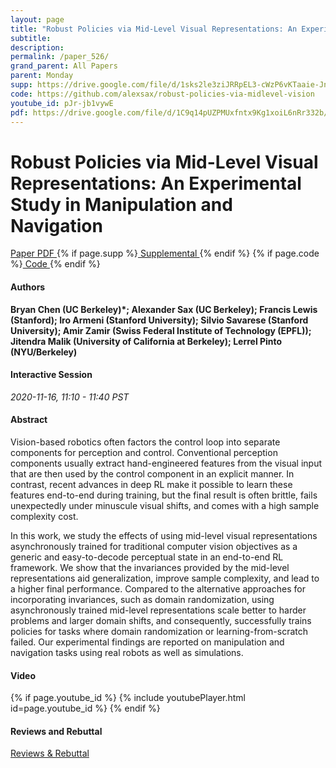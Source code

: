 ```yaml
---
layout: page
title: "Robust Policies via Mid-Level Visual Representations: An Experimental Study in Manipulation and Navigation"
subtitle: 
description:
permalink: /paper_526/
grand_parent: All Papers
parent: Monday
supp: https://drive.google.com/file/d/1sks2le3ziJRRpEL3-cWzP6vKTaaie-Jn/view
code: https://github.com/alexsax/robust-policies-via-midlevel-vision
youtube_id: pJr-jb1vywE
pdf: https://drive.google.com/file/d/1C9q14pUZPMUxfntx9Kg1xoiL6nRr332b/view
---
```


# Robust Policies via Mid-Level Visual Representations: An Experimental Study in Manipulation and Navigation

<a href="https://drive.google.com/file/d/1C9q14pUZPMUxfntx9Kg1xoiL6nRr332b/view" target="_blank" rel="noopener noreferrer" class="btn btn-blue"><i class="fa fa-file-text-o" aria-hidden="true"></i> Paper PDF </a> {% if page.supp %}<a href="https://drive.google.com/file/d/1sks2le3ziJRRpEL3-cWzP6vKTaaie-Jn/view" target="_blank" rel="noopener noreferrer" class="btn btn-green"><i class="fa fa-file-text-o" aria-hidden="true"></i> Supplemental </a>{% endif %} {% if page.code %}<a href="https://github.com/alexsax/robust-policies-via-midlevel-vision" target="_blank" rel="noopener noreferrer" class="btn"><i class="fa fa-github" aria-hidden="true"></i> Code </a>{% endif %} 

#### Authors
**Bryan Chen (UC Berkeley)*; Alexander Sax (UC Berkeley); Francis Lewis (Stanford); Iro Armeni (Stanford University); Silvio Savarese (Stanford University); Amir Zamir (Swiss Federal Institute of Technology (EPFL)); Jitendra Malik (University of California at Berkeley); Lerrel Pinto (NYU/Berkeley)**

#### Interactive Session
*2020-11-16, 11:10 - 11:40 PST* 

#### Abstract
Vision-based robotics often factors the control loop into separate components for perception and control. Conventional perception components usually extract hand-engineered features from the visual input that are then used by the control component in an explicit manner. In contrast, recent advances in deep RL make it possible to learn these features end-to-end during training, but the final result is often brittle, fails unexpectedly under minuscule visual shifts, and comes with a high sample complexity cost.

In this work, we study the effects of using mid-level visual representations asynchronously trained for traditional computer vision objectives as a generic and easy-to-decode perceptual state in an end-to-end RL framework. We show that the invariances provided by the mid-level representations aid generalization, improve sample complexity, and lead to a higher final performance. Compared to the alternative approaches for incorporating invariances, such as domain randomization, using asynchronously trained mid-level representations scale better to harder problems and larger domain shifts, and consequently, successfully trains policies for tasks where domain randomization or learning-from-scratch failed. Our experimental findings are reported on manipulation and navigation tasks using real robots as well as simulations. 

#### Video
{% if page.youtube_id %}
{% include youtubePlayer.html id=page.youtube_id %}
{% endif %}

#### Reviews and Rebuttal
<a href="https://drive.google.com/file/d/1OOWYoiY48y6LD4PDWHma1N7dyX8iOnaO/view" target="_blank" rel="noopener noreferrer" class="btn btn-purple"><i class="fa fa-pencil-square-o" aria-hidden="true"></i> Reviews & Rebuttal </a>

